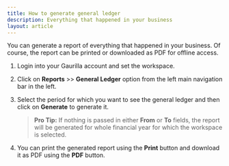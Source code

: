 ```yaml
---
title: How to generate general ledger
description: Everything that happened in your business
layout: article
---
```

You can generate a report of everything that happened in your business. Of course, the report can be printed or downloaded as PDF for offline access.

1. Login into your Gaurilla account and set the workspace.

2. Click on **Reports** >> **General Ledger** option from the left main navigation bar in the left.

3. Select the period for which you want to see the general ledger and then click on **Generate** to generate it.

	> **Pro Tip:** If nothing is passed in either **From** or **To** fields, the report will be generated for whole financial year for which the workspace is selected.

4. You can print the generated report using the **Print** button and download it as PDF using the **PDF** button.